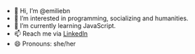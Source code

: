 - 👋 Hi, I’m @emiliebn
- 👀 I’m interested in programming, socializing and humanities.
- 🌱 I’m currently learning JavaScript.
- 📫 Reach me via [LinkedIn](https://www.linkedin.com/in/emilie-borve-nylen/)
- 😄 Pronouns: she/her
